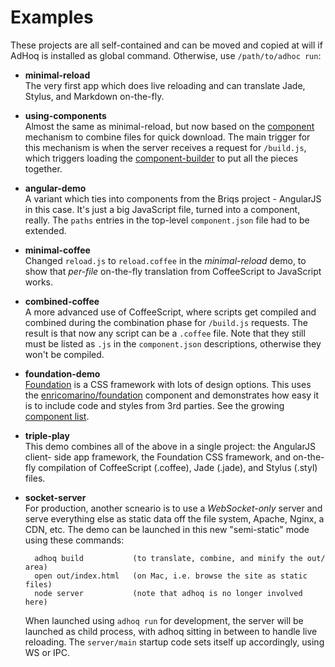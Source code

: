 # Examples

These projects are all self-contained and can be moved and copied at will if
AdHoq is installed as global command. Otherwise, use `/path/to/adhoc run`:

* **minimal-reload**  
  The very first app which does live reloading and can translate Jade, Stylus,
  and Markdown on-the-fly.
  
* **using-components**  
  Almost the same as minimal-reload, but now based on the [component][C]
  mechanism to combine files for quick download. The main trigger for this
  mechanism is when the server receives a request for `/build.js`, which
  triggers loading the [component-builder][B] to put all the pieces together.
  
  [C]: https://github.com/component/component#readme
  [B]: https://github.com/component/builder.js#readme

* **angular-demo**  
  A variant which ties into components from the Briqs project - AngularJS in
  this case. It's just a big JavaScript file, turned into a component, really.
  The `paths` entries in the top-level `component.json` file had to be extended.

* **minimal-coffee**  
  Changed `reload.js` to `reload.coffee` in the *minimal-reload* demo, to show
  that *per-file* on-the-fly translation from CoffeeScript to JavaScript works.

* **combined-coffee**  
  A more advanced use of CoffeeScript, where scripts get compiled and combined
  during the combination phase for `/build.js` requests. The result is that
  now any script can be a `.coffee` file. Note that they still must be listed as
  `.js` in the `component.json` descriptions, otherwise they won't be compiled.

* **foundation-demo**  
  [Foundation][F] is a CSS framework with lots of design options. This uses the
  [enricomarino/foundation][E] component and demonstrates how easy it is to
  include code and styles from 3rd parties. See the growing [component list][L].
  
  [F]: https://github.com/zurb/foundation
  [E]: https://github.com/enricomarino/foundation
  [L]: https://github.com/component/component/wiki/Components

* **triple-play**  
  This demo combines all of the above in a single project: the AngularJS client-
  side app framework, the Foundation CSS framework, and on-the-fly compilation
  of CoffeeScript (.coffee), Jade (.jade), and Stylus (.styl) files.

* **socket-server**  
  For production, another scneario is to use a *WebSocket-only* server and serve
  everything else as static data off the file system, Apache, Nginx, a CDN, etc.
  The demo can be launched in this new "semi-static" mode using these commands:
  
        adhoq build           (to translate, combine, and minify the out/ area)
        open out/index.html   (on Mac, i.e. browse the site as static files)
        node server           (note that adhoq is no longer involved here)

  When launched using `adhoq run` for development, the server will be launched as child process, with adhoq sitting in between to handle live reloading.
  The `server/main` startup code sets itself up accordingly, using WS or IPC.

